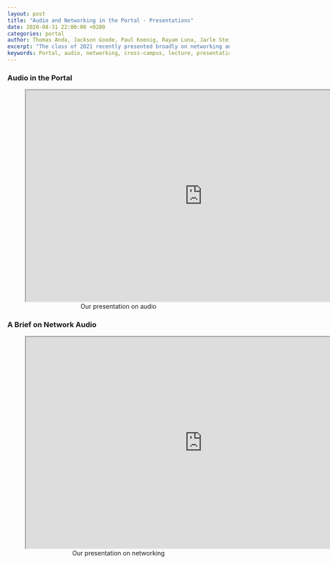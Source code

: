 ```yaml
---
layout: post
title: "Audio and Networking in the Portal - Presentations"
date: 2020-08-31 22:00:00 +0200
categories: portal
author: Thomas Anda, Jackson Goode, Paul Koenig, Rayam Luna, Jarle Steinhovden, Aleksander Tidemann, Gaute Wardenær, Ulrik Halmøy, Tom Ignatius, Thibault Jaccard, Simon Sandvik
excerpt: "The class of 2021 recently presented broadly on networking and audio within the context of the Portal. Presentations are included in this blog post as pdfs."
keywords: Portal, audio, networking, cross-campus, lecture, presentation
---
```


### Audio in the Portal

<figure align="middle">
    <iframe src="https://drive.google.com/file/d/1lmmMjimdmNrnFy_MT7jGKR6gRbFkyB4z/preview" width="800px" height="480px" allowfullscreen></iframe>
    <figcaption>Our presentation on audio</figcaption>
</figure>

### A Brief on Network Audio

<figure align="middle">
    <iframe src="https://drive.google.com/file/d/1Gis9vvUJioKamzqrBFqPP7CJc0c8LntS/preview" width="800px" height="480px" allowfullscreen></iframe>
    <figcaption>Our presentation on networking</figcaption>
</figure>
